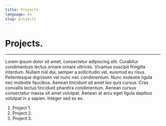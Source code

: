 ```yaml
---
title: Projects
language: en
slug: projects
---
```


# Projects.

---

Lorem ipsum dolor sit amet, consectetur adipiscing elit. Curabitur condimentum lectus ornare ornare ultrices. Vivamus suscipit fringilla interdum. Nullam nisl dui, semper a sollicitudin vel, euismod eu risus. Pellentesque dignissim vel nunc nec condimentum. Nunc molestie ligula nec molestie faucibus. Aenean tincidunt sit amet leo quis cursus. Cras convallis lectus tincidunt pharetra condimentum. Aenean cursus consectetur massa sit amet volutpat. Aenean at arcu eget ligula dapibus volutpat in a sapien. Integer sed ex ex.

1. Project 1.
2. Project 2.
3. Project 3.

